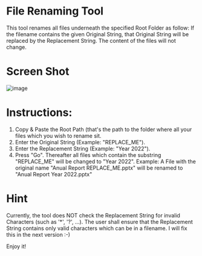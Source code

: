 # File Renaming Tool
This tool renames all files underneath the specified Root Folder as follow: If the filename contains the given Original String, that Original String will be replaced by the Replacement String. The content of the files will not change.

# Screen Shot

![image](https://user-images.githubusercontent.com/98264396/180599535-025eb5c0-7804-4532-a0bb-bedc3b1ef295.png)
# Instructions:
1. Copy & Paste the Root Path (that's the path to the folder where all your files which you wish to rename sit.
2. Enter the Original String (Example: "REPLACE_ME").
3. Enter the Replacement String (Example: "Year 2022").
4. Press "Go".
Thereafter all files which contain the substring "REPLACE_ME" will be changed to "Year 2022".
Example:
   A File with the original name "Anual Report REPLACE_ME.pptx" will be renamed to "Anual Report Year 2022.pptx"

# Hint
Currently, the tool does NOT check the Replacement String for invalid Characters (such as '*', '?', ...). The user shall ensure that the Replacement String contains only valid characters which can be in a filename. I will fix this in the next version :-)


Enjoy it!
